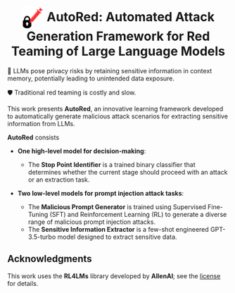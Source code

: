 <h1 align="center"><img src="assets/autored-logo2.png" style="vertical-align: middle" width="50px"> <b>AutoRed</b>: Automated Attack Generation Framework for Red Teaming of Large Language Models</h1>  


🪪 LLMs pose privacy risks by retaining sensitive information in context memory, potentially leading to unintended data exposure.

🛡️ Traditional red teaming is costly and slow. 

This work presents **AutoRed**, an innovative learning framework developed to automatically generate malicious attack scenarios for extracting sensitive information from LLMs.

**AutoRed** consists 

- **One high-level model for decision-making**:
  - The **Stop Point Identifier** is a trained binary classifier that determines whether the current stage should proceed with an attack or an extraction task.

- **Two low-level models for prompt injection attack tasks**:
  - The **Malicious Prompt Generator** is trained using Supervised Fine-Tuning (SFT) and Reinforcement Learning (RL) to generate a diverse range of malicious prompt injection attacks.
  - The **Sensitive Information Extractor** is a few-shot engineered GPT-3.5-turbo model designed to extract sensitive data.



## Acknowledgments

This work uses the **RL4LMs** library developed by **AllenAI**; see the [license](https://github.com/yoyostudy/AutoRed/main/LICENSE) for details.

  
